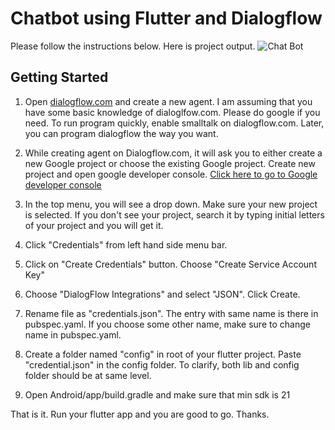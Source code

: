 # Chatbot using Flutter and Dialogflow

Please follow the instructions below. Here is project output.
![Chat Bot](https://github.com/jatindera/Flutter-Projects/blob/master/flutterbot_dialogflow/docs/chatbot.gif)

## Getting Started

1. Open [dialogflow.com](https://www.dialogflow.com) and create a new agent. I am assuming that you have some basic knowledge of dialoglfow.com. Please do google if you need. To run program quickly, enable smalltalk on dialogflow.com. Later, you can program dialogflow the way you want. 

2. While creating agent on Dialogflow.com, it will ask you to either create a new Google project or choose the existing Google project. Create new project and open google developer console. [Click here to go to Google developer console](https://console.developers.google.com)

3. In the top menu, you will see a drop down. Make sure your new project is selected. If you don't see your project, search it by typing initial letters of your project and you will get it.

4. Click "Credentials" from left hand side menu bar.

5. Click on "Create Credentials" button. Choose "Create Service Account Key"

6. Choose "DialogFlow Integrations" and select "JSON". Click Create.

7. Rename file as "credentials.json". The entry with same name is there in pubspec.yaml. If you choose some other name, make sure to change name in pubspec.yaml.

8. Create a folder named "config" in root of your flutter project. Paste "credential.json" in the config folder. To clarify, both lib and config folder should be at same level.

9. Open Android/app/build.gradle and make sure that min sdk is 21

That is it. Run your flutter app and you are good to go. Thanks.

